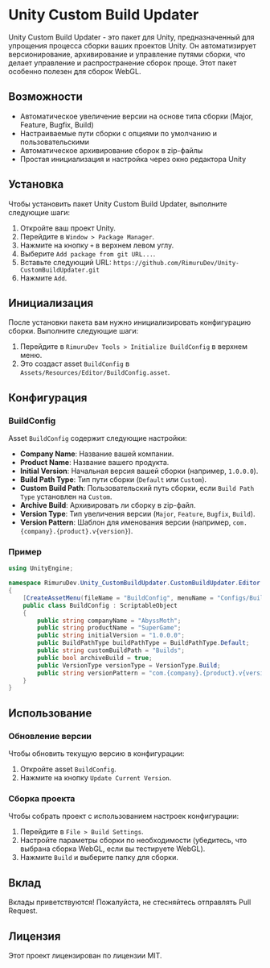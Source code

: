 # Unity Custom Build Updater

Unity Custom Build Updater - это пакет для Unity, предназначенный для упрощения процесса сборки ваших проектов Unity. Он автоматизирует версионирование, архивирование и управление путями сборки, что делает управление и распространение сборок проще. Этот пакет особенно полезен для сборок WebGL.

## Возможности

- Автоматическое увеличение версии на основе типа сборки (Major, Feature, Bugfix, Build)
- Настраиваемые пути сборки с опциями по умолчанию и пользовательскими
- Автоматическое архивирование сборок в zip-файлы
- Простая инициализация и настройка через окно редактора Unity

## Установка

Чтобы установить пакет Unity Custom Build Updater, выполните следующие шаги:

1. Откройте ваш проект Unity.
2. Перейдите в `Window > Package Manager`.
3. Нажмите на кнопку `+` в верхнем левом углу.
4. Выберите `Add package from git URL...`.
5. Вставьте следующий URL: `https://github.com/RimuruDev/Unity-CustomBuildUpdater.git`
6. Нажмите `Add`.

## Инициализация

После установки пакета вам нужно инициализировать конфигурацию сборки. Выполните следующие шаги:

1. Перейдите в `RimuruDev Tools > Initialize BuildConfig` в верхнем меню.
2. Это создаст asset `BuildConfig` в `Assets/Resources/Editor/BuildConfig.asset`.

## Конфигурация

### BuildConfig

Asset `BuildConfig` содержит следующие настройки:

- **Company Name**: Название вашей компании.
- **Product Name**: Название вашего продукта.
- **Initial Version**: Начальная версия вашей сборки (например, `1.0.0.0`).
- **Build Path Type**: Тип пути сборки (`Default` или `Custom`).
- **Custom Build Path**: Пользовательский путь сборки, если `Build Path Type` установлен на `Custom`.
- **Archive Build**: Архивировать ли сборку в zip-файл.
- **Version Type**: Тип увеличения версии (`Major`, `Feature`, `Bugfix`, `Build`).
- **Version Pattern**: Шаблон для именования версии (например, `com.{company}.{product}.v{version}`).

### Пример

```csharp
using UnityEngine;

namespace RimuruDev.Unity_CustomBuildUpdater.CustomBuildUpdater.Editor
{
    [CreateAssetMenu(fileName = "BuildConfig", menuName = "Configs/Build/BuildConfig", order = 1)]
    public class BuildConfig : ScriptableObject
    {
        public string companyName = "AbyssMoth";
        public string productName = "SuperGame";
        public string initialVersion = "1.0.0.0";
        public BuildPathType buildPathType = BuildPathType.Default;
        public string customBuildPath = "Builds";
        public bool archiveBuild = true;
        public VersionType versionType = VersionType.Build;
        public string versionPattern = "com.{company}.{product}.v{version}";
    }
}
```

## Использование

### Обновление версии

Чтобы обновить текущую версию в конфигурации:

1. Откройте asset `BuildConfig`.
2. Нажмите на кнопку `Update Current Version`.

### Сборка проекта

Чтобы собрать проект с использованием настроек конфигурации:

1. Перейдите в `File > Build Settings`.
2. Настройте параметры сборки по необходимости (убедитесь, что выбрана сборка WebGL, если вы тестируете WebGL).
3. Нажмите `Build` и выберите папку для сборки.

## Вклад

Вклады приветствуются! Пожалуйста, не стесняйтесь отправлять Pull Request.

## Лицензия

Этот проект лицензирован по лицензии MIT.
